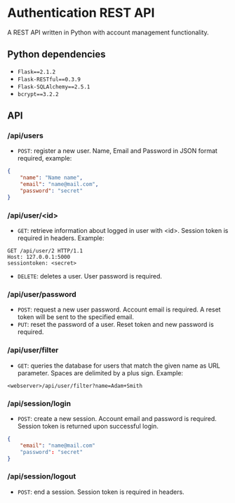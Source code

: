 # Authentication REST API
A REST API written in Python with account management functionality.

## Python dependencies
- `Flask==2.1.2`
- `Flask-RESTful==0.3.9`
- `Flask-SQLAlchemy==2.5.1`
- `bcrypt==3.2.2`

## API
### /api/users
- `POST`: register a new user. Name, Email and Password in JSON format required, example:
```json
{
    "name": "Name name",
    "email": "name@mail.com",
    "password": "secret"
}
```
### /api/user/\<id>
- `GET`: retrieve information about logged in user with \<id>. Session token is required in headers. Example:
```
GET /api/user/2 HTTP/1.1
Host: 127.0.0.1:5000
sessiontoken: <secret>
```
- `DELETE`: deletes a user. User password is required.
### /api/user/password
- `POST`: request a new user password. Account email is required. A reset token will be sent to the specified email.
- `PUT`: reset the password of a user. Reset token and new password is required.

### /api/user/filter
- `GET`: queries the database for users that match the given name as URL parameter. Spaces are delimited by a plus sign. Example:
```
<webserver>/api/user/filter?name=Adam+Smith
```
### /api/session/login
- `POST`: create a new session. Account email and password is required. Session token is returned upon successful login.
```json
{
    "email": "name@mail.com"
    "password": "secret"
}
```
### /api/session/logout
- `POST`: end a session. Session token is required in headers.

